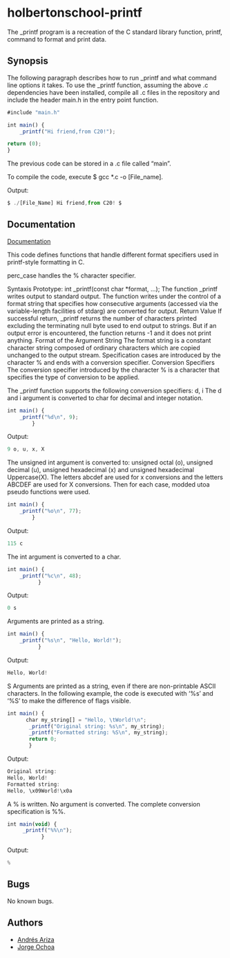
# holbertonschool-printf

The _printf program is a recreation of the C standard library function, printf, command to format and print data.


## Synopsis
The following paragraph describes how to run _printf and what command line options it takes. To use the _printf function, assuming the above .c dependencies have been installed, compile all .c files in the repository and include the header main.h in the entry point function.

```javascript
#include "main.h"

int main() {
    _printf("Hi friend,from C20!");

return (0);
}
```
The previous code can be stored in a .c file called “main”.

To compile the code, execute $ gcc *.c -o [File_name].

Output:
```javascript
$ ./[File_Name] Hi friend,from C20! $
```


## Documentation

[Documentation](https://linktodocumentation)

This code defines functions that handle different format specifiers used in printf-style formatting in C.

perc_case handles the % character specifier.

Syntaxis Prototype: int _printf(const char *format, ...); The function _printf writes output to standard output. The function writes under the control of a format string that specifies how consecutive arguments (accessed via the variable-length facilities of stdarg) are converted for output. Return Value If successful return, _printf returns the number of characters printed excluding the terminating null byte used to end output to strings. But if an output error is encountered, the function returns -1 and it does not print anything. Format of the Argument String The format string is a constant character string composed of ordinary characters which are copied unchanged to the output stream. Specification cases are introduced by the character % and ends with a conversion specifier. Conversion Specifiers The conversion specifier introduced by the character % is a character that specifies the type of conversion to be applied.

The _printf function supports the following conversion specifiers: d, i The d and i argument is converted to char for decimal and integer notation.

```javascript
int main() {
    _printf("%d\n", 9);
        }
```
Output:
```javascript
9 o, u, x, X
```
The unsigned int argument is converted to: unsigned octal (o), unsigned decimal (u), unsigned hexadecimal (x) and unsigned hexadecimal Uppercase(X). The letters abcdef are used for x conversions and the letters ABCDEF are used for X conversions. Then for each case, modded utoa pseudo functions were used.
```javascript
int main() {
    _printf("%o\n", 77);
        }
```
Output:
```javascript
115 c
```
The int argument is converted to a char.

```javascript
int main() {
    _printf("%c\n", 48);
          }
```
Output:
```javascript
0 s
```
Arguments are printed as a string.
```javascript
int main() {
    _printf("%s\n", "Hello, World!");
          }
```
Output:

```javascript
Hello, World!
```
S Arguments are printed as a string, even if there are non-printable ASCII characters. In the following example, the code is executed with ‘%s’ and ‘%S’ to make the difference of flags visible.
```javascript
int main() {
      char my_string[] = "Hello, \tWorld!\n";
       _printf("Original string: %s\n", my_string);
       _printf("Formatted string: %S\n", my_string);
       return 0;
       }
```
Output:
```javascript
Original string:
Hello, World!
Formatted string:
Hello, \x09World!\x0a
```
A % is written. No argument is converted. The complete conversion specification is %%.
```javascript
int main(void) {
     _printf("%%\n");
           }
```
Output:
```javascript
%
```


## Bugs

No known bugs.
## Authors

- [Andrés Ariza](https://www.github.com/andres-f-ariza)
- [Jorge Ochoa](https://www.github.com/goever1)